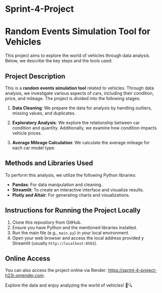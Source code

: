 # Sprint-4-Project
# Random Events Simulation Tool for Vehicles

This project aims to explore the world of vehicles through data analysis. Below, we describe the key steps and the tools used:

## Project Description

This is a **random events simulation tool** related to vehicles. Through data analysis, we investigate various aspects of cars, including their condition, price, and mileage. The project is divided into the following stages:

1. **Data Cleaning**: We prepare the data for analysis by handling outliers, missing values, and duplicates.

2. **Exploratory Analysis**: We explore the relationship between car condition and quantity. Additionally, we examine how condition impacts vehicle prices.

3. **Average Mileage Calculation**: We calculate the average mileage for each car model type.

## Methods and Libraries Used

To perform this analysis, we utilize the following Python libraries:

- **Pandas**: For data manipulation and cleaning.
- **Streamlit**: To create an interactive interface and visualize results.
- **Plotly and Altair**: For generating charts and visualizations.

## Instructions for Running the Project Locally

1. Clone this repository from GitHub.
2. Ensure you have Python and the mentioned libraries installed.
3. Run the main file (e.g., `main.py`) in your local environment.
4. Open your web browser and access the local address provided y Streamlit (usually `http://localhost:8501`).

## Online Access

You can also access the project online via Render: https://sprint-4-project-h23r.onrender.com.

Explore the data and enjoy analyzing the world of vehicles! 🚗🔍

